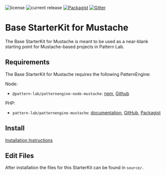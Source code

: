 ![license](https://img.shields.io/github/license/pattern-lab/starterkit-mustache-base.svg?maxAge=2592000)
![current release](https://img.shields.io/npm/v/@pattern-lab/starterkit-mustache-base.svg)
[![Packagist](https://img.shields.io/packagist/v/pattern-lab/starterkit-mustache-base.svg?maxAge=2592000)](https://packagist.org/packages/pattern-lab/starterkit-mustache-base) [![Gitter](https://img.shields.io/gitter/room/pattern-lab/front-end.svg?maxAge=2592000)](https://gitter.im/pattern-lab/frontend-viewer)

# Base StarterKit for Mustache

The Base StarterKit for Mustache is meant to be used as a near-blank starting point for Mustache-based projects in Pattern Lab.

## Requirements

The Base StarterKit for Mustache requires the following PatternEngine:

Node:

* `@pattern-lab/patternengine-node-mustache`: [npm](https://www.npmjs.com/package/@pattern-lab/patternengine-node-mustache), [Github](https://github.com/pattern-lab/patternengine-node-mustache)

PHP:

* `pattern-lab/patternengine-mustache`: [documentation](https://github.com/pattern-lab/patternengine-php-mustache#mustache-patternengine-for-pattern-lab), [GitHub](https://github.com/pattern-lab/patternengine-php-mustache), [Packagist](https://packagist.org/packages/pattern-lab/patternengine-mustache)

## Install

[Installation Instructions](http://patternlab.io/docs/advanced-starterkits.html)

## Edit Files

After installation the files for this StarterKit can be found in `source/`.
